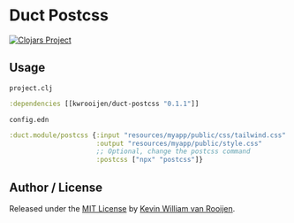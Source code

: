 # Duct Postcss

[![Clojars Project](https://img.shields.io/clojars/v/duct-postcss.svg)](https://clojars.org/kwrooijen/duct-postcss)

## Usage

`project.clj`

```clojure
:dependencies [[kwrooijen/duct-postcss "0.1.1"]]
```

`config.edn`

```clojure
:duct.module/postcss {:input "resources/myapp/public/css/tailwind.css"
                      :output "resources/myapp/public/style.css"
                      ;; Optional, change the postcss command
                      :postcss ["npx" "postcss"]}
```

## Author / License

Released under the [MIT License] by [Kevin William van Rooijen].

[Kevin William van Rooijen]: https://twitter.com/kwrooijen

[MIT License]: https://github.com/kwrooijen/duct-postcss/blob/master/LICENSE
